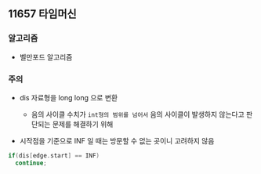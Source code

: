 ## 11657 타임머신

### 알고리즘
- 벨만포드 알고리즘

### 주의
- dis 자료형을 long long 으로 변환
  - 음의 사이클 수치가 `int형의 범위를 넘어서` 음의 사이클이 발생하지 않는다고 판단되는 문제를 해결하기 위해 

- 시작점을 기준으로 INF 일 때는 방문할 수 없는 곳이니 고려하지 않음
```c++
if(dis[edge.start] == INF) 
  continue;
```